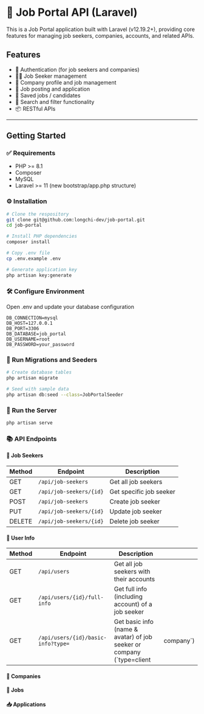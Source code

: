 # 🧾 Job Portal API (Laravel)
This is a Job Portal application built with Laravel (v12.19.2+), providing core features for managing job seekers, companies, accounts, and related APIs.
## Features
- 🔐 Authentication (for job seekers and companies)
- 🧑‍💼 Job Seeker management
- 🏢 Company profile and job management
- 📄 Job posting and application
- 💾 Saved jobs / candidates
- 🔎 Search and filter functionality
- 📦 RESTful APIs

--- 
## Getting Started

### ✅ Requirements
- PHP >= 8.1
- Composer
- MySQL
- Laravel >= 11 (new bootstrap/app.php structure)

### ⚙️ Installation
```bash
# Clone the respository
git clone git@github.com:longchi-dev/job-portal.git
cd job-portal

# Install PHP dependencies
composer install

# Copy .env file
cp .env.example .env

# Generate application key
php artisan key:generate
```

### 🛠 Configure Environment
Open .env and update your database configuration
```env
DB_CONNECTION=mysql
DB_HOST=127.0.0.1
DB_PORT=3306
DB_DATABASE=job_portal
DB_USERNAME=root
DB_PASSWORD=your_password
```

### 🧱 Run Migrations and Seeders
```bash
# Create database tables
php artisan migrate

# Seed with sample data
php artisan db:seed --class=JobPortalSeeder
```

### 🚀 Run the Server
```bash
php artisan serve
```

### 📚 API Endpoints
#### 👤 Job Seekers
| Method | Endpoint              | Description             |
| ------ | --------------------- | ----------------------- |
| GET    | `/api/job-seekers`      | Get all job seekers     |
| GET    | `/api/job-seekers/{id}` | Get specific job seeker |
| POST   | `/api/job-seekers`      | Create job seeker       |
| PUT    | `/api/job-seekers/{id}` | Update job seeker       |
| DELETE | `/api/job-seekers/{id}` | Delete job seeker       |

#### 👤 User Info
| Method | Endpoint                           | Description                                                            |            |
| ------ | ---------------------------------- | ---------------------------------------------------------------------- | ---------- |
| GET    | `/api/users`                       | Get all job seekers with their accounts                                |            |
| GET    | `/api/users/{id}/full-info`        | Get full info (including account) of a job seeker                      |            |
| GET    | `/api/users/{id}/basic-info?type=` | Get basic info (name & avatar) of job seeker or company (\`type=client | company\`) |

#### 🏢 Companies

#### 📄 Jobs

#### 📥 Applications
